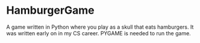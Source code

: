 # HamburgerGame
A game written in Python where you play as a skull that eats hamburgers.  It was written early on in my CS career.  PYGAME is needed to run the game.
